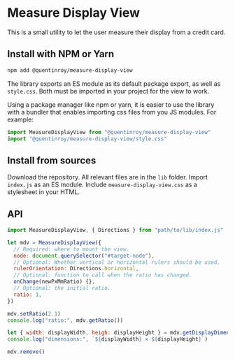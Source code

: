 # Measure Display View

This is a small utility to let the user measure their display from a credit card.

## Install with NPM or Yarn

```sh
npm add @quentinroy/measure-display-view
```

The library exports an ES module as its default package export, as well as `style.css`.
Both must be imported in your project for the view to work.

Using a package manager like npm or yarn, it is easier to use the library with a bundler that enables importing css files from you JS modules. For example:

```js
import MeasureDisplayView from "@quentinroy/measure-display-view"
import "@quentinroy/measure-display-view/style.css"
```

## Install from sources

Download the repository. All relevant files are in the `lib` folder. Import `index.js` as an ES module. Include `measure-display-view.css` as a stylesheet in your HTML.

## API

```js
import MeasureDisplayView, { Directions } from "path/to/lib/index.js"

let mdv = MeasureDisplayView({
  // Required: where to mount the view.
  node: document.querySelector("#target-node"),
  // Optional: Whether vertical or horizontal rulers should be used.
  rulerOrientation: Directions.horizontal,
  // Optional: function to call when the ratio has changed.
  onChange(newPxMmRatio) {},
  // Optional: the initial ratio.
  ratio: 1,
})

mdv.setRatio(2.1)
console.log("ratio:", mdv.getRatio())

let { width: displayWidth, heigh: displayHeight } = mdv.getDisplayDimensions()
console.log("dimensions:", `${displayWidth} × ${displayHeight}`)

mdv.remove()
```
